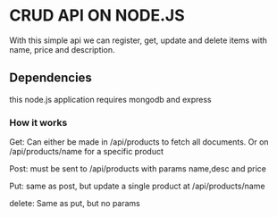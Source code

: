 # CRUD API ON NODE.JS

With this simple api we can register, get, update and delete items with name, price and description.

## Dependencies

this node.js application requires mongodb and express

### How it works

Get: Can either be made in /api/products to fetch all documents. Or on /api/products/name for a specific product

Post: must be sent to /api/products with params name,desc and price

Put: same as post, but update a single product at /api/products/name

delete: Same as put, but no params
